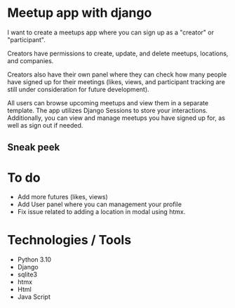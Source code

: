 # Meetup app with django

I want to create a meetups app where you can sign up as a "creator" or "participant".

Creators have permissions to create, update, and delete meetups, locations, and companies.

Creators also have their own panel where they can check how many people have signed up for their meetings (likes, views, and participant tracking are still under consideration for future development).

All users can browse upcoming meetups and view them in a separate template. The app utilizes Django Sessions to store your interactions. Additionally, you can view and manage meetups you have signed up for, as well as sign out if needed.

## Sneak peek


# To do
- Add more futures (likes, views)
- Add User panel where you can management your profile 
- Fix issue related to adding a location in modal using htmx.

# Technologies / Tools
- Python 3.10
- Django
- sqlite3
- htmx
- Html
- Java Script